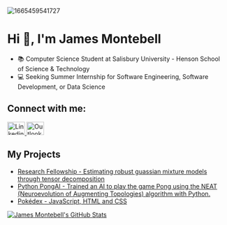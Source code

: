 ![1665459541727](https://i.imgur.com/cq4f1o8.jpg)

# Hi 👋, I'm James Montebell

* 📚 Computer Science Student at Salisbury University - Henson School of Science & Technology
* 💻 Seeking Summer Internship for Software Engineering, Software Development, or Data Science

## Connect with me:


<p>
    <a href="https://instagram.com/blueycode">
    <img
        src="https://raw.githubusercontent.com/rahuldkjain/github-profile-readme-generator/master/src/images/icons/Social/linked-in-alt.svg"
        alt="Linkedin"
        height="30"
        width="40"
    />
    </a>
    <a href="https://www.youtube.com/channel/UCk--nTjNkI0sVyuLtMK5unQ">
    <img
        src="https://raw.githubusercontent.com/PlanetWilson/Office365icons/master/Outlook_OfficeCore10_32x_24x_20x_16x_01-22-2019.svg"
        alt="Outlook"
        height="30"
        width="40"
    />
    </a>
<p>

## My Projects

<!-- BLOG-POST-LIST:START -->
- [Research Fellowship - Estimating robust guassian mixture models through tensor decomposition](https://github.com/Blaine-Mason/NSF-Phase2)
- [Python PongAI - Trained an AI to play the game Pong using the NEAT (Neuroevolution of Augmenting Topologies) algorithm with Python.](https://github.com/jamesmontebell/PongAI)
- [Pokédex - JavaScript, HTML and CSS](https://github.com/jamesmontebell/PokeJsDex)
<!-- BLOG-POST-LIST:END -->

[![James Montebell's GitHub Stats](https://github-readme-stats.vercel.app/api?username=jamesmontebell&theme=dark&hide_border=true&show_icons=true)](https://github.com/anuraghazra/github-readme-stats)